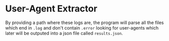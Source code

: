 # User-Agent Extractor
By providing a path where these logs are, the program will parse all the files which end in `.log` and don't contain `.error` looking for user-agents which later will be outputed into a json file called `results.json`.